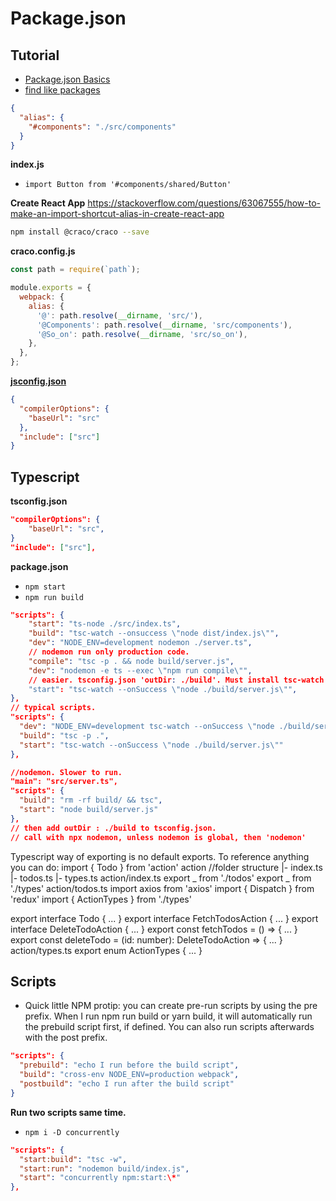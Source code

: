 # Package.json

## Tutorial

- [Package.json Basics](https://nodesource.com/blog/the-basics-of-package-json)
- [find like packages](https://pickbetterpack.com/)

```json
{
  "alias": {
    "#components": "./src/components"
  }
}
```

**index.js**

- `import Button from '#components/shared/Button'`

**Create React App**
https://stackoverflow.com/questions/63067555/how-to-make-an-import-shortcut-alias-in-create-react-app

```sh
npm install @craco/craco --save
```

**craco.config.js**

```js
const path = require(`path`);

module.exports = {
  webpack: {
    alias: {
      '@': path.resolve(__dirname, 'src/'),
      '@Components': path.resolve(__dirname, 'src/components'),
      '@So_on': path.resolve(__dirname, 'src/so_on'),
    },
  },
};
```

[**jsconfig.json**](https://dev.to/mr_frontend/absolute-imports-in-create-react-app-3ge8)

```json
{
  "compilerOptions": {
    "baseUrl": "src"
  },
  "include": ["src"]
}
```

## Typescript

**tsconfig.json**

```json
"compilerOptions": {
    "baseUrl": "src",
}
"include": ["src"],
```

**package.json**

- `npm start`
- `npm run build`

```json
"scripts": {
    "start": "ts-node ./src/index.ts",
    "build": "tsc-watch --onsuccess \"node dist/index.js\"",
    "dev": "NODE_ENV=development nodemon ./server.ts",
    // nodemon run only production code.
    "compile": "tsc -p . && node build/server.js",
    "dev": "nodemon -e ts --exec \"npm run compile\"",
    // easier. tsconfig.json 'outDir: ./build'. Must install tsc-watch -g.
    "start": "tsc-watch --onSuccess \"node ./build/server.js\"",
},
// typical scripts.
"scripts": {
  "dev": "NODE_ENV=development tsc-watch --onSuccess \"node ./build/server.js\"",
  "build": "tsc -p .",
  "start": "tsc-watch --onSuccess \"node ./build/server.js\""
},

//nodemon. Slower to run.
"main": "src/server.ts",
"scripts": {
  "build": "rm -rf build/ && tsc",
  "start": "node build/server.js"
},
// then add outDir : ./build to tsconfig.json.
// call with npx nodemon, unless nodemon is global, then 'nodemon'

```

Typescript way of exporting is no default exports. To reference anything you can do: import { Todo } from 'action'
action //folder structure
|- index.ts
|- todos.ts
|- types.ts
action/index.ts
export _ from './todos'
export _ from './types'
action/todos.ts
import axios from 'axios'
import { Dispatch } from 'redux'
import { ActionTypes } from './types'

export interface Todo { ... }
export interface FetchTodosAction { ... }
export interface DeleteTodoAction { ... }
export const fetchTodos = () => { ... }
export const deleteTodo = (id: number): DeleteTodoAction => { ... }
action/types.ts
export enum ActionTypes { ... }

## Scripts

- Quick little NPM protip: you can create pre-run scripts by using the pre prefix. When I run npm run build or yarn build, it will automatically run the prebuild script first, if defined. You can also run scripts afterwards with the post prefix.

```json
"scripts": {
  "prebuild": "echo I run before the build script",
  "build": "cross-env NODE_ENV=production webpack",
  "postbuild": "echo I run after the build script"
}
```

**Run two scripts same time.**

- `npm i -D concurrently`

```json
"scripts": {
  "start:build": "tsc -w",
  "start:run": "nodemon build/index.js",
  "start": "concurrently npm:start:\*"
},
```
